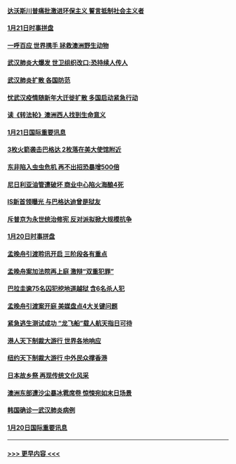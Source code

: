 #### [达沃斯川普痛批激进环保主义 誓言抵制社会主义者](../pages/prog202/a102757906.md?t=01220811) 
#### [1月21日时事拼盘](../pages/prog202/a102757893.md?t=01220811) 
#### [一呼百应 世界携手 拯救澳洲野生动物](../pages/prog202/a102757884.md?t=01220811) 
#### [武汉肺炎大爆发 世卫组织改口:恐持续人传人](../pages/prog202/a102757701.md?t=01220811) 
#### [武汉肺炎扩散 各国防范](../pages/prog202/a102757636.md?t=01220811) 
#### [忧武汉疫情随新年大迁徙扩散 多国启动紧急行动](../pages/prog202/a102757625.md?t=01220811) 
#### [读《转法轮》澳洲西人找到生命意义](../pages/prog202/a102757465.md?t=01220811) 
#### [1月21日国际重要讯息](../pages/prog202/a102757450.md?t=01220811) 
#### [3枚火箭袭击巴格达 2枚落在美大使馆附近](../pages/prog202/a102757310.md?t=01220811) 
#### [东非陷入虫虫危机 再不出招恐暴增500倍](../pages/prog202/a102757295.md?t=01220811) 
#### [尼日利亚油管遭破坏 商业中心陷火海酿4死](../pages/prog202/a102757272.md?t=01220811) 
#### [IS新首领曝光 与巴格达迪曾是狱友](../pages/prog202/a102757122.md?t=01220811) 
#### [斥普京为永世统治修宪 反对派拟掀大规模抗争](../pages/prog202/a102757022.md?t=01220811) 
#### [1月20日时事拼盘](../pages/prog202/a102757036.md?t=01220811) 
#### [孟晚舟引渡聆讯开启 三阶段各有重点](../pages/prog202/a102757006.md?t=01220811) 
#### [孟晚舟案加法院再上庭 激辩“双重犯罪”](../pages/prog202/a102756996.md?t=01220811) 
#### [巴拉圭逾75名囚犯挖地道越狱 含6名杀人犯](../pages/prog202/a102756968.md?t=01220811) 
#### [孟晚舟引渡案开庭 美媒盘点4大关键问题](../pages/prog202/a102756917.md?t=01220811) 
#### [紧急逃生测试成功 “龙飞船”载人航天指日可待](../pages/prog202/a102756957.md?t=01220811) 
#### [港人天下制裁大游行 世界各地响应](../pages/prog202/a102756878.md?t=01220811) 
#### [纽约天下制裁大游行 中外民众撑香港](../pages/prog202/a102756875.md?t=01220811) 
#### [日本故乡祭 再现传统文化风采](../pages/prog202/a102756778.md?t=01220811) 
#### [澳洲东部遭沙尘暴冰雹席卷 惊悚宛如末日场景](../pages/prog202/a102756630.md?t=01220811) 
#### [韩国确诊一武汉肺炎病例](../pages/prog202/a102756696.md?t=01220811) 
#### [1月20日国际重要讯息](../pages/prog202/a102756640.md?t=01220811) 

----
#### [ >>> 更早内容 <<< ](../indexes/prog202-earlier.md)
